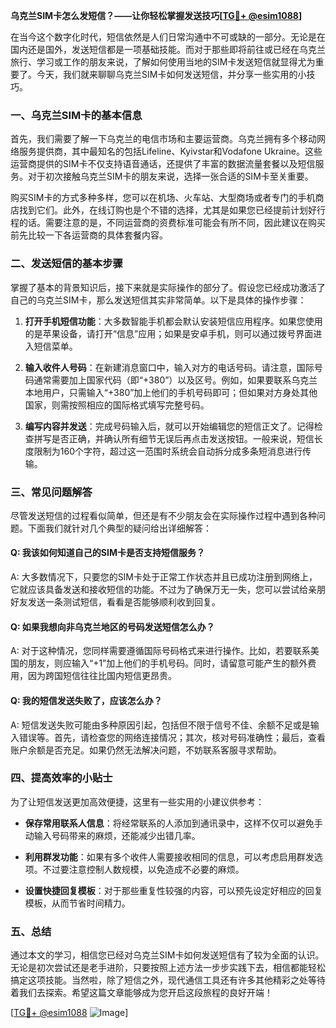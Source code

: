 **乌克兰SIM卡怎么发短信？——让你轻松掌握发送技巧[[TG💪+ @esim1088](https://t.me/s/esim1088)]**

在当今这个数字化时代，短信依然是人们日常沟通中不可或缺的一部分。无论是在国内还是国外，发送短信都是一项基础技能。而对于那些即将前往或已经在乌克兰旅行、学习或工作的朋友来说，了解如何使用当地的SIM卡发送短信就显得尤为重要了。今天，我们就来聊聊乌克兰SIM卡如何发送短信，并分享一些实用的小技巧。

### 一、乌克兰SIM卡的基本信息

首先，我们需要了解一下乌克兰的电信市场和主要运营商。乌克兰拥有多个移动网络服务提供商，其中最知名的包括Lifeline、Kyivstar和Vodafone Ukraine。这些运营商提供的SIM卡不仅支持语音通话，还提供了丰富的数据流量套餐以及短信服务。对于初次接触乌克兰SIM卡的朋友来说，选择一张合适的SIM卡至关重要。

购买SIM卡的方式多种多样，您可以在机场、火车站、大型商场或者专门的手机商店找到它们。此外，在线订购也是个不错的选择，尤其是如果您已经提前计划好行程的话。需要注意的是，不同运营商的资费标准可能会有所不同，因此建议在购买前先比较一下各运营商的具体套餐内容。

### 二、发送短信的基本步骤

掌握了基本的背景知识后，接下来就是实际操作的部分了。假设您已经成功激活了自己的乌克兰SIM卡，那么发送短信其实非常简单。以下是具体的操作步骤：

1. **打开手机短信功能**：大多数智能手机都会默认安装短信应用程序。如果您使用的是苹果设备，请打开“信息”应用；如果是安卓手机，则可以通过拨号界面进入短信菜单。
   
2. **输入收件人号码**：在新建消息窗口中，输入对方的电话号码。请注意，国际号码通常需要加上国家代码（即“+380”）以及区号。例如，如果要联系乌克兰本地用户，只需输入“+380”加上他们的手机号码即可；但如果对方身处其他国家，则需按照相应的国际格式填写完整号码。

3. **编写内容并发送**：完成号码输入后，就可以开始编辑您的短信正文了。记得检查拼写是否正确，并确认所有细节无误后再点击发送按钮。一般来说，短信长度限制为160个字符，超过这一范围时系统会自动拆分成多条短消息进行传输。

### 三、常见问题解答

尽管发送短信的过程看似简单，但还是有不少朋友会在实际操作过程中遇到各种问题。下面我们就针对几个典型的疑问给出详细解答：

#### Q: 我该如何知道自己的SIM卡是否支持短信服务？
A: 大多数情况下，只要您的SIM卡处于正常工作状态并且已成功注册到网络上，它就应该具备发送和接收短信的功能。不过为了确保万无一失，您可以尝试给亲朋好友发送一条测试短信，看看是否能够顺利收到回复。

#### Q: 如果我想向非乌克兰地区的号码发送短信怎么办？
A: 对于这种情况，您同样需要遵循国际号码格式来进行操作。比如，若要联系美国的朋友，则应输入“+1”加上他们的手机号码。同时，请留意可能产生的额外费用，因为跨国短信往往比国内短信更昂贵。

#### Q: 我的短信发送失败了，应该怎么办？
A: 短信发送失败可能由多种原因引起，包括但不限于信号不佳、余额不足或是输入错误等。首先，请检查您的网络连接情况；其次，核对号码准确性；最后，查看账户余额是否充足。如果仍然无法解决问题，不妨联系客服寻求帮助。

### 四、提高效率的小贴士

为了让短信发送更加高效便捷，这里有一些实用的小建议供参考：

- **保存常用联系人信息**：将经常联系的人添加到通讯录中，这样不仅可以避免手动输入号码带来的麻烦，还能减少出错几率。
  
- **利用群发功能**：如果有多个收件人需要接收相同的信息，可以考虑启用群发选项。不过要注意控制人数规模，以免造成不必要的麻烦。

- **设置快捷回复模板**：对于那些重复性较强的内容，可以预先设定好相应的回复模板，从而节省时间精力。

### 五、总结

通过本文的学习，相信您已经对乌克兰SIM卡如何发送短信有了较为全面的认识。无论是初次尝试还是老手进阶，只要按照上述方法一步步实践下去，相信都能轻松搞定这项技能。当然啦，除了短信之外，现代通信工具还有许多其他精彩之处等待着我们去探索。希望这篇文章能够成为您开启这段旅程的良好开端！

[[TG💪+ @esim1088](https://t.me/s/esim1088) ![Image](https://i.postimg.cc/4NQfJmqS/Snipaste-2025-05-13-00-14-12.png)]